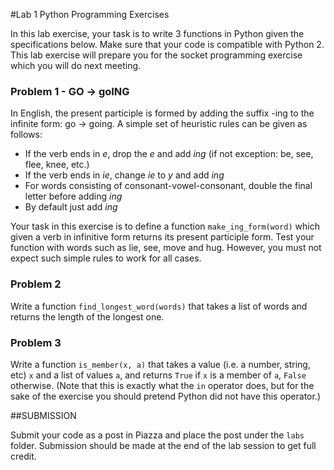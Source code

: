 #Lab 1 Python Programming Exercises

In this lab exercise, your task is to write 3 functions in Python given the specifications below. Make sure that your 
code is compatible with Python 2. This lab exercise will prepare you for the socket programming exercise which you will do next meeting. 

### Problem 1 - GO → goING

In English, the present participle is formed by adding the suffix -ing to the infinite form: go → going. A simple set of heuristic rules can be given as follows:
- If the verb ends in *e*, drop the *e* and add *ing* (if not exception: be, see, flee, knee, etc.)
- If the verb ends in *ie*, change *ie* to *y* and add *ing*
- For words consisting of consonant-vowel-consonant, double the final letter before adding *ing*
- By default just add *ing*

Your task in this exercise is to define a function `make_ing_form(word)` which given a verb in infinitive form returns its present participle form. Test your function with words such as lie, see, move and hug. However, you must not expect such simple rules to work for all cases.

### Problem 2

Write a function `find_longest_word(words)` that takes a list of words and returns the length
of the longest one.

   
### Problem 3

Write a function `is_member(x, a)` that takes a value (i.e. a number, string, etc) `x` and a list of values `a`, and returns `True` if `x` is a member of `a`, `False` otherwise. (Note that this is exactly what the `in` operator does, but for the sake of the exercise you should pretend Python did not have this operator.)


##SUBMISSION

Submit your code as a post in Piazza and place the post under the `labs` folder. Submission should be made at the end of the lab session to get full credit. 




